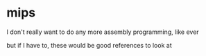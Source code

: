 # mips

I don't really want to do any more assembly programming, like ever

but if I have to, these would be good references to look at
